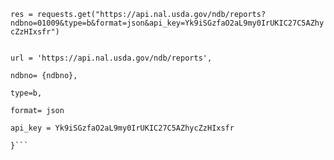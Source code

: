 `res = requests.get("https://api.nal.usda.gov/ndb/reports?ndbno=01009&type=b&format=json&api_key=Yk9iSGzfaO2aL9my0IrUKIC27C5AZhycZzHIxsfr")`

```{

url = 'https://api.nal.usda.gov/ndb/reports',

ndbno= {ndbno},

type=b,

format= json

api_key = Yk9iSGzfaO2aL9my0IrUKIC27C5AZhycZzHIxsfr

}```

